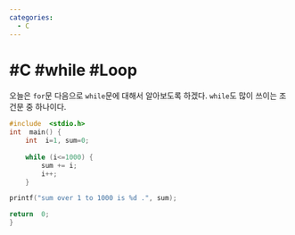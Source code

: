 ```yaml
---
categories:
  - C
---
```


# #C #while #Loop

오늘은 `for`문 다음으로 `while`문에 대해서 알아보도록 하겠다. `while`도 많이 쓰이는 조건문 중 하나이다.


```c
#include  <stdio.h>
int  main() {
	int  i=1, sum=0;
	
	while (i<=1000) {
		sum += i;
		i++;
	}

printf("sum over 1 to 1000 is %d .", sum);

return  0;
}
```

<!--stackedit_data:
eyJoaXN0b3J5IjpbLTEzNzE1MzMzMTJdfQ==
-->